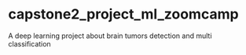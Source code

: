 # capstone2_project_ml_zoomcamp
A deep learning project about brain tumors detection and multi classification
